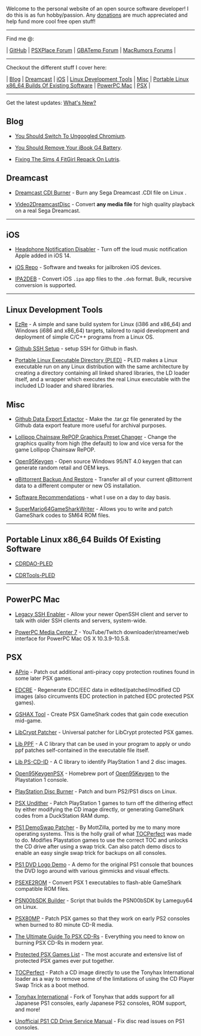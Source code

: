 Welcome to the personal website of an open source software developer! I do this is as fun hobby/passion. Any [donations](https://github.com/sponsors/alex-free) are much appreciated and help fund more cool free open stuff!

-----------------------------------------
Find me @:

| [GitHub](https://github.com/alex-free) | [PSXPlace Forum](https://www.psx-place.com/members/alexfree.127641/) | [GBATemp Forum](https://gbatemp.net/members/alexfree.573749/) | [MacRumors Forums](https://forums.macrumors.com/members/alex_free.1207497/) |

-----------------------------------------

Checkout the different stuff I cover here:

| [Blog](#blog) | [Dreamcast](#dreamcast) | [iOS](#ios) | [Linux Development Tools](#linux-development-tools) | [Misc](#misc) | [Portable Linux x86_64 Builds Of Existing Software](#portable-linux-x86_64-builds-of-existing-software) | [PowerPC Mac](#powerpc-mac) | [PSX](#psx) |

-----------------------------------------

Get the latest updates: [What's New?](https://github.com/alex-free/alex-free.github.io/commits/master)

## Blog

* [You Should Switch To Ungoogled Chromium](blog/you-should-switch-to-ungoogled-chromium).

* [You Should Remove Your iBook G4 Battery](blog/you-should-remove-your-ibook-g4-battery/).

* [Fixing The Sims 4 FitGirl Repack On Lutris](blog/fixing-the-sims-4-fitgirl-repack-on-lutris/).

## Dreamcast

* [Dreamcast CDI Burner](dcdib) - Burn any Sega Dreamcast .CDI file on Linux .

* [Video2DreamcastDisc](video2dreamcastdisc) - Convert **any media file** for high quality playback on a real Sega Dreamcast.

-----------------------------------------

## iOS

* [Headphone Notification Disabler](headphone-notification-disabler) - Turn off the loud music notification Apple added in iOS 14.

* [iOS Repo](ios-repo) - Software and tweaks for jailbroken iOS devices.

* [IPA2DEB](ipa2deb) - Convert iOS `.ipa` app files to the `.deb` format. Bulk, recursive conversion is supported.

-----------------------------------------

## Linux Development Tools

* [EzRe](ezre) - A simple and sane build system for Linux (i386 and x86_64) and Windows (i686 and x86_64) targets, tailored to rapid development and deployment of simple C/C++ programs from a Linux OS.

* [Github SSH Setup](gsshs) - setup SSH for Github in flash.

* [Portable Linux Executable Directory (PLED)](pled) - PLED makes a Linux executable run on any Linux distribution with the same architecture by creating a directory containing all linked shared libraries, the LD loader itself, and a wrapper which executes the real Linux executable with the included LD loader and shared libraries.

## Misc

* [Github Data Export Extactor](gdee) - Make the .tar.gz file generated by the Github data export feature more useful for archival purposes.

* [Lollipop Chainsaw RePOP Graphics Preset Changer](lcrgpc) -  Change the graphics quality from high (the default) to low and vice versa for the game Lollipop Chainsaw RePOP. 

* [Open95Keygen](open95keygen) - Open source Windows 95/NT 4.0 keygen that can generate random retail and OEM keys.

* [qBittorrent Backup And Restore](qbtbar) - Transfer all of your current qBittorrent data to a different computer or new OS installation. 

* [Software Recommendations](software-recommendations) - what I use on a day to day basis.

* [SuperMario64GameSharkWriter](sm64gsw) - Allows you to write and patch GameShark codes to SM64 ROM files.

-----------------------------------------

## Portable Linux x86_64 Builds Of Existing Software

* [CDRDAO-PLED](cdrdao)

* [CDRTools-PLED](cdrtools)

-----------------------------------------

## PowerPC Mac

* [Legacy SSH Enabler](lsshe) - Allow your newer OpenSSH client and server to talk with older SSH clients and servers, system-wide.

* [PowerPC Media Center 7](ppcmc7) - YouTube/Twitch downloader/streamer/web interface for PowerPC Mac OS X 10.3.9-10.5.8.

## PSX

* [APrip](aprip) - Patch out additional anti-piracy copy protection routines found in some later PSX games.

* [EDCRE](edcre) - Regenerate EDC/EEC data in edited/patched/modified CD images (also circumvents EDC protection in patched EDC protected PSX games).

* [GSHAX Tool](gshax-tool) - Create PSX GameShark codes that gain code execution mid-game.

* [LibCrypt Patcher](libcrypt-patcher) - Universal patcher for LibCrypt protected PSX games.

* [Lib PPF](lib-ppf) - A C library that can be used in your program to apply or undo ppf patches self-contained in the executable file itself.

* [Lib PS-CD-ID](lib-ps-cd-id) - A C library to identify PlayStation 1 and 2 disc images.

* [Open95KeygenPSX](open95keygen-psx) - Homebrew port of [Open95Keygen](https://github.com/alex-free/open95keygen) to the Playstation 1 console.

* [PlayStation Disc Burner](psdb) - Patch and burn PS2/PS1 discs on Linux.

* [PSX Undither](psx-undither) - Patch PlayStation 1 games to turn off the dithering effect by either modifying the CD image directly, or generating GameShark codes from a DuckStation RAM dump.

* [PS1 DemoSwap Patcher](ps1demoswap) - By MottZilla, ported by me to many more operating systems. This is the holly grail of what [TOCPerfect](tocperfect) was made to do. Modifies Playstation games to use the correct TOC and unlocks the CD drive after using a swap trick. Can also patch demo discs to enable an easy single swap trick for backups on all consoles.

* [PS1 DVD Logo Demo](ps1-dvd-logo-demo) - A demo for the original PS1 console that bounces the DVD logo around with various gimmicks and visual effects.

* [PSEXE2ROM](psexe2rom) - Convert PSX 1 executables to flash-able GameShark compatible ROM files.

* [PSN00bSDK Builder](psn00bsdk-builder) - Script that builds the PSN00bSDK by Lameguy64 on Linux.

* [PSX80MP](psx80mp) - Patch PSX games so that they work on early PS2 consoles when burned to 80 minute CD-R media.

* [The Ultimate Guide To PSX CD-Rs](psx-cdr) - Everything you need to know on burning PSX CD-Rs in modern year.

* [Protected PSX Games List](tonyhax-international/anti-piracy-bypass) - The most accurate and extensive list of protected PSX games ever put together.

* [TOCPerfect](tocperfect)  - Patch a CD image directly to use the Tonyhax International loader as a way to remove some of the limitations of using the CD Player Swap Trick as a boot method.

* [Tonyhax International](tonyhax-international) - Fork of Tonyhax that adds support for all Japanese PS1 consoles, early Japanese PS2 consoles, ROM support, and more!

* [Unofficial PS1 CD Drive Service Manual](unofficial-ps1-cd-drive-service-manual) - Fix disc read issues on PS1 consoles.
